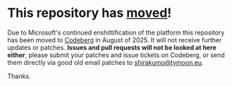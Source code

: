# This repository has [moved](https://shinmera.com/projects/depot)!
Due to Microsoft's continued enshittification of the platform this repository has been moved to [Codeberg](https://shinmera.com/projects/depot) in August of 2025. It will not receive further updates or patches. **Issues and pull requests will not be looked at here either**, please submit your patches and issue tickets on Codeberg, or send them directly via good old email patches to [shirakumo@tymoon.eu](mailto:shirakumo@tymoon.eu).

Thanks.